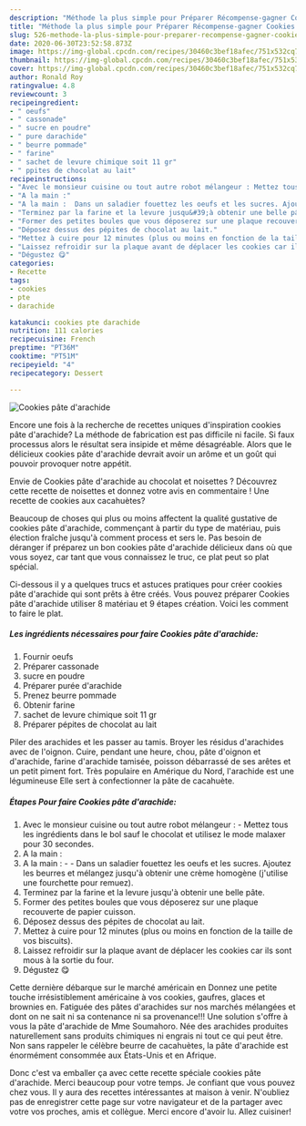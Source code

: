 ```yaml
---
description: "Méthode la plus simple pour Préparer Récompense-gagner Cookies pâte d&amp;#39;arachide"
title: "Méthode la plus simple pour Préparer Récompense-gagner Cookies pâte d&amp;#39;arachide"
slug: 526-methode-la-plus-simple-pour-preparer-recompense-gagner-cookies-pate-d-and-39-arachide
date: 2020-06-30T23:52:58.873Z
image: https://img-global.cpcdn.com/recipes/30460c3bef18afec/751x532cq70/cookies-pate-darachide-photo-principale-de-la-recette.jpg
thumbnail: https://img-global.cpcdn.com/recipes/30460c3bef18afec/751x532cq70/cookies-pate-darachide-photo-principale-de-la-recette.jpg
cover: https://img-global.cpcdn.com/recipes/30460c3bef18afec/751x532cq70/cookies-pate-darachide-photo-principale-de-la-recette.jpg
author: Ronald Roy
ratingvalue: 4.8
reviewcount: 3
recipeingredient:
- " oeufs"
- " cassonade"
- " sucre en poudre"
- " pure darachide"
- " beurre pommade"
- " farine"
- " sachet de levure chimique soit 11 gr"
- " ppites de chocolat au lait"
recipeinstructions:
- "Avec le monsieur cuisine ou tout autre robot mélangeur : Mettez tous les ingrédients dans le bol sauf le chocolat et utilisez le mode malaxer pour 30 secondes."
- "A la main :"
- "A la main :  Dans un saladier fouettez les oeufs et les sucres. Ajoutez les beurres et mélangez jusqu&#39;à obtenir une crème homogène (j&#39;utilise une fourchette pour remuez)."
- "Terminez par la farine et la levure jusqu&#39;à obtenir une belle pâte."
- "Former des petites boules que vous déposerez sur une plaque recouverte de papier cuisson."
- "Déposez dessus des pépites de chocolat au lait."
- "Mettez à cuire pour 12 minutes (plus ou moins en fonction de la taille de vos biscuits)."
- "Laissez refroidir sur la plaque avant de déplacer les cookies car ils sont mous à la sortie du four."
- "Dégustez 😋"
categories:
- Recette
tags:
- cookies
- pte
- darachide

katakunci: cookies pte darachide 
nutrition: 111 calories
recipecuisine: French
preptime: "PT36M"
cooktime: "PT51M"
recipeyield: "4"
recipecategory: Dessert

---
```



![Cookies pâte d&#39;arachide](https://img-global.cpcdn.com/recipes/30460c3bef18afec/751x532cq70/cookies-pate-darachide-photo-principale-de-la-recette.jpg)

Encore une fois à la recherche de recettes uniques d'inspiration cookies pâte d&#39;arachide? La méthode de fabrication est pas difficile ni facile. Si faux processus alors le résultat sera insipide et même désagréable. Alors que le délicieux cookies pâte d&#39;arachide devrait avoir un arôme et un goût qui pouvoir provoquer notre appétit.

Envie de Cookies pâte d&#39;arachide au chocolat et noisettes ? Découvrez cette recette de noisettes et donnez votre avis en commentaire ! Une recette de cookies aux cacahuètes?

Beaucoup de choses qui plus ou moins affectent la qualité gustative de cookies pâte d&#39;arachide, commençant à partir du type de matériau, puis élection fraîche jusqu'à comment process et sers le. Pas besoin de déranger if préparez un bon cookies pâte d&#39;arachide délicieux dans où que vous soyez, car tant que vous connaissez le truc, ce plat peut so plat spécial.


Ci-dessous il y a quelques trucs et astuces pratiques pour créer cookies pâte d&#39;arachide qui sont prêts à être créés. Vous pouvez préparer Cookies pâte d&#39;arachide utiliser 8 matériau et 9 étapes création. Voici les comment to faire le plat.

<!--inarticleads1-->

##### Les ingrédients nécessaires pour faire Cookies pâte d&#39;arachide:

1. Fournir  oeufs
1. Préparer  cassonade
1.   sucre en poudre
1. Préparer  purée d&#39;arachide
1. Prenez  beurre pommade
1. Obtenir  farine
1.   sachet de levure chimique soit 11 gr
1. Préparer  pépites de chocolat au lait


Piler des arachides et les passer au tamis. Broyer les résidus d&#39;arachides avec de l&#39;oignon. Cuire, pendant une heure, chou, pâte d&#39;oignon et d&#39;arachide, farine d&#39;arachide tamisée, poisson débarrassé de ses arêtes et un petit piment fort. Très populaire en Amérique du Nord, l&#39;arachide est une légumineuse Elle sert à confectionner la pâte de cacahuète. 

<!--inarticleads2-->

##### Étapes Pour faire Cookies pâte d&#39;arachide:

1. Avec le monsieur cuisine ou tout autre robot mélangeur : - Mettez tous les ingrédients dans le bol sauf le chocolat et utilisez le mode malaxer pour 30 secondes.
1. A la main :
1. A la main : -  - Dans un saladier fouettez les oeufs et les sucres. Ajoutez les beurres et mélangez jusqu&#39;à obtenir une crème homogène (j&#39;utilise une fourchette pour remuez).
1. Terminez par la farine et la levure jusqu&#39;à obtenir une belle pâte.
1. Former des petites boules que vous déposerez sur une plaque recouverte de papier cuisson.
1. Déposez dessus des pépites de chocolat au lait.
1. Mettez à cuire pour 12 minutes (plus ou moins en fonction de la taille de vos biscuits).
1. Laissez refroidir sur la plaque avant de déplacer les cookies car ils sont mous à la sortie du four.
1. Dégustez 😋


Cette dernière débarque sur le marché américain en Donnez une petite touche irrésistiblement américaine à vos cookies, gaufres, glaces et brownies en. Fatiguée des pâtes d&#39;arachides sur nos marchés mélangées et dont on ne sait ni sa contenance ni sa provenance!!! Une solution s&#39;offre à vous la pâte d&#39;arachide de Mme Soumahoro. Née des arachides produites naturellement sans produits chimiques ni engrais ni tout ce qui peut être. Non sans rappeler le célèbre beurre de cacahuètes, la pâte d&#39;arachide est énormément consommée aux États-Unis et en Afrique. 


Donc c'est va emballer ça avec cette recette spéciale cookies pâte d&#39;arachide. Merci beaucoup pour votre temps. Je confiant que vous pouvez chez vous. Il y aura des recettes  intéressantes at maison à venir. N'oubliez pas de enregistrer cette page sur votre navigateur et de la partager avec votre vos proches, amis et collègue. Merci encore d'avoir lu. Allez cuisiner!
